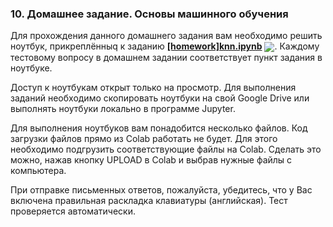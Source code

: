 ### 10. Домашнее задание. Основы машинного обучения

Для прохождения данного домашнего задания вам необходимо решить ноутбук, прикреплённыq к заданию [**[homework]knn.ipynb**](./[homework]knn.ipynb) [<img src="https://colab.research.google.com/assets/colab-badge.svg" align="center">](https://colab.research.google.com/drive/1-mw8yb1rdfUZYTCvH92jhWu5UoHYkEnP). Каждому тестовому вопросу в домашнем задании соответствует пункт задания в ноутбуке.

Доступ к ноутбукам открыт только на просмотр. Для выполнения заданий необходимо скопировать ноутбуки на свой Google Drive или выполнять ноутбуки локально в программе Jupyter.

Для выполнения ноутбуков вам понадобится несколько файлов. Код загрузки файлов прямо из Colab работать не будет. Для этого необходимо подгрузить соответствующие файлы на Colab. Сделать это можно, нажав кнопку UPLOAD в Colab и выбрав нужные файлы с компьютера.

При отправке письменных ответов, пожалуйста, убедитесь, что у Вас включена правильная раскладка клавиатуры (английская). Тест проверяется автоматически.

